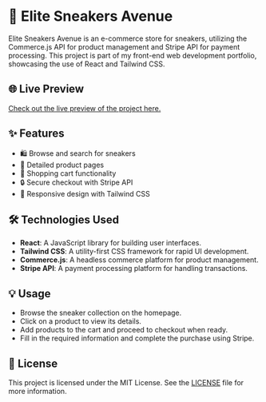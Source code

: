 # 👟 Elite Sneakers Avenue

Elite Sneakers Avenue is an e-commerce store for sneakers, utilizing the Commerce.js API for product management and Stripe API for payment processing. This project is part of my front-end web development portfolio, showcasing the use of React and Tailwind CSS.

## 🌐 Live Preview

[Check out the live preview of the project here.](https://elite-sneakers-avenue.netlify.app/)

## ✨ Features

- 🛍️ Browse and search for sneakers
- 📄 Detailed product pages
- 🛒 Shopping cart functionality
- 🔒 Secure checkout with Stripe API
- 📱 Responsive design with Tailwind CSS

## 🛠️ Technologies Used

- **React**: A JavaScript library for building user interfaces.
- **Tailwind CSS**: A utility-first CSS framework for rapid UI development.
- **Commerce.js**: A headless commerce platform for product management.
- **Stripe API**: A payment processing platform for handling transactions.

## 💡 Usage

- Browse the sneaker collection on the homepage.
- Click on a product to view its details.
- Add products to the cart and proceed to checkout when ready.
- Fill in the required information and complete the purchase using Stripe.

## 📜 License

This project is licensed under the MIT License. See the [LICENSE](LICENSE) file for more information.
